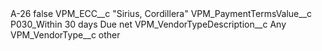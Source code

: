 <?xml version="1.0" encoding="UTF-8"?>
<CustomMetadata xmlns="http://soap.sforce.com/2006/04/metadata" xmlns:xsi="http://www.w3.org/2001/XMLSchema-instance" xmlns:xsd="http://www.w3.org/2001/XMLSchema">
    <label>A-26</label>
    <protected>false</protected>
    <values>
        <field>VPM_ECC__c</field>
        <value xsi:type="xsd:string">&quot;Sirius, Cordillera&quot;</value>
    </values>
    <values>
        <field>VPM_PaymentTermsValue__c</field>
        <value xsi:type="xsd:string">P030_Within 30 days Due net</value>
    </values>
    <values>
        <field>VPM_VendorTypeDescription__c</field>
        <value xsi:type="xsd:string">Any</value>
    </values>
    <values>
        <field>VPM_VendorType__c</field>
        <value xsi:type="xsd:string">other</value>
    </values>
</CustomMetadata>
